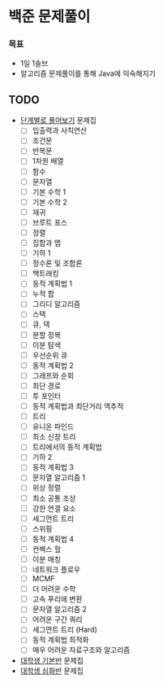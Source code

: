# 백준 문제풀이
### 목표
- 1일 1솔브
- 알고리즘 문제풀이를 통해 Java에 익숙해지기

## TODO
- [단계별로 풀어보기](https://www.acmicpc.net/step) 문제집
	- [ ] 입출력과 사칙연산
	- [ ] 조건문
	- [ ] 반복문
	- [ ] 1차원 배열
	- [ ] 함수
	- [ ] 문자열
	- [ ] 기본 수학 1
	- [ ] 기본 수학 2
	- [ ] 재귀
	- [ ] 브루트 포스
	- [ ] 정렬
	- [ ] 집합과 맵
	- [ ] 기하 1
	- [ ] 정수론 및 조합론
	- [ ] 백트래킹
	- [ ] 동적 계획법 1
	- [ ] 누적 합
	- [ ] 그리디 알고리즘
	- [ ] 스택
	- [ ] 큐, 덱
	- [ ] 분할 정복
	- [ ] 이분 탐색
	- [ ] 우선순위 큐
	- [ ] 동적 계획법 2
	- [ ] 그래프와 순회
	- [ ] 최단 경로
	- [ ] 투 포인터
	- [ ] 동적 계획법과 최단거리 역추적
	- [ ] 트리
	- [ ] 유니온 파인드
	- [ ] 최소 신장 트리
	- [ ] 트리에서의 동적 계획법
	- [ ] 기하 2
	- [ ] 동적 계획법 3
	- [ ] 문자열 알고리즘 1
	- [ ] 위상 정렬
	- [ ] 최소 공통 조상
	- [ ] 강한 연결 요소
	- [ ] 세그먼트 트리
	- [ ] 스위핑
	- [ ] 동적 계획법 4
	- [ ] 컨벡스 헐
	- [ ] 이분 매칭
	- [ ] 네트워크 플로우
	- [ ] MCMF
	- [ ] 더 어려운 수학
	- [ ] 고속 푸리에 변환
	- [ ] 문자열 알고리즘 2
	- [ ] 어려운 구간 쿼리
	- [ ] 세그먼트 트리 (Hard)
	- [ ] 동적 계획법 최적화
	- [ ] 매우 어려운 자료구조와 알고리즘
- [대학생 기본반](https://www.acmicpc.net/workbook/view/2047) 문제집
- [대학생 심화반](https://www.acmicpc.net/workbook/view/2048) 문제집
